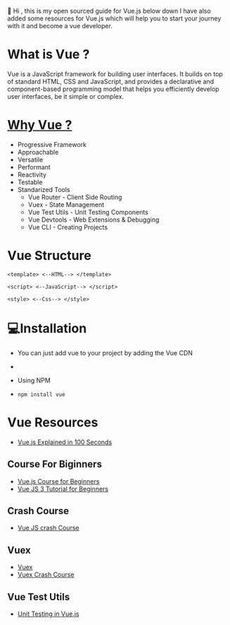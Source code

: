 👋 Hi , this is my open sourced  guide for Vue.js below down I have also added some resources for Vue.js which will help you to start your journey with it and become a vue developer.  


# What is Vue ?
Vue  is a JavaScript framework for building user interfaces. It builds on top of standard HTML, CSS and JavaScript, and provides a declarative and component-based programming model that helps you efficiently develop user interfaces, be it simple or complex.

# [Why Vue ?](https://youtu.be/_XErZvXXalY)
- Progressive Framework
- Approachable
- Versatile
- Performant
- Reactivity
- Testable
- Standarized Tools
  - Vue Router - Client Side Routing
  - Vuex - State Management
  - Vue Test Utils - Unit Testing Components 
  - Vue Devtools - Web Extensions & Debugging
  - Vue CLI - Creating Projects

# Vue Structure
`<template>
<--HTML-->
</template>`

`<script>
<--JavaScript-->
</script>`

`<style>
<--Css-->
</style>`

# 💻Installation
- You can just add vue to your project by adding the Vue CDN 
- <script src="https://cdn.jsdelivr.net/npm/vue@2.6.14/dist/vue.js"></script>

- Using NPM
- `npm install vue`



# Vue Resources
 
- [Vue.js Explained in 100 Seconds](https://youtu.be/nhBVL41-_Cw)

## Course For Biginners
- [Vue.js Course for Beginners](https://youtu.be/FXpIoQ_rT_c)
- [Vue JS 3 Tutorial for Beginners](https://youtu.be/YrxBCBibVo0)

## Crash Course
- [Vue JS crash Course](https://youtu.be/hiOUHcx4Ja8)

## Vuex
- [Vuex](https://youtu.be/BGAu__J4xoc)
- [Vuex Crash Course](https://youtu.be/nFh7-HfODYY)

## Vue Test Utils 
- [Unit Testing in Vue.js ](https://youtu.be/QzAk9ngoeb4)
